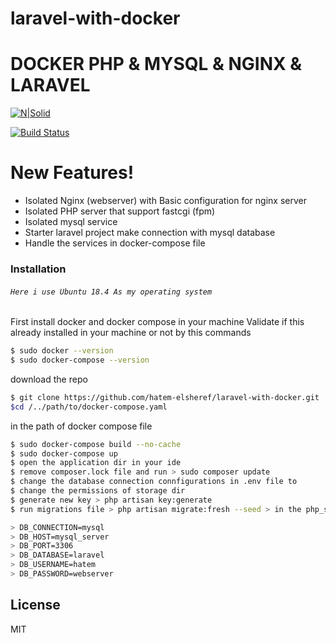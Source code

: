 # laravel-with-docker
# DOCKER PHP & MYSQL & NGINX & LARAVEL

[![N|Solid](https://cldup.com/dTxpPi9lDf.thumb.png)](#)

[![Build Status](https://travis-ci.org/joemccann/dillinger.svg?branch=master)](#)

# New Features!

  - Isolated Nginx (webserver) with Basic configuration for nginx server
  - Isolated PHP server that support fastcgi (fpm)
  - Isolated mysql service
  - Starter laravel project make connection with mysql database
  - Handle the services in docker-compose file


### Installation
###### `Here i use Ubuntu 18.4 As my operating system`
First install docker and docker compose in your machine
Validate if this already installed in your machine or not by this commands
```sh
$ sudo docker --version
$ sudo docker-compose --version
```
download the repo 
```sh
$ git clone https://github.com/hatem-elsheref/laravel-with-docker.git
$cd /../path/to/docker-compose.yaml
```
in the path of docker compose file 
```sh
$ sudo docker-compose build --no-cache
$ sudo docker-compose up
$ open the application dir in your ide
$ remove composer.lock file and run > sudo composer update
$ change the database connection connfigurations in .env file to
$ change the permissions of storage dir
$ generate new key > php artisan key:generate
$ run migrations file > php artisan migrate:fresh --seed > in the php_server container not in host

> DB_CONNECTION=mysql
> DB_HOST=mysql_server
> DB_PORT=3306
> DB_DATABASE=laravel
> DB_USERNAME=hatem
> DB_PASSWORD=webserver
```

License
----
MIT
